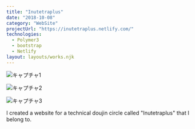 ```yaml
---
title: "Inutetraplus"
date: "2018-10-08"
category: "WebSite"
projectUrl: "https://inutetraplus.netlify.com/"
technologies:
  - Polymer3
  - bootstrap
  - Netlify
layout: layouts/works.njk
---
```


![キャプチャ1](/img/inutetraplus/cover.png)

![キャプチャ2](/img/inutetraplus/cover2.jpg)

![キャプチャ3](/img/inutetraplus/cover3.jpg)

I created a website for a technical doujin circle called "Inutetraplus" that I belong to.